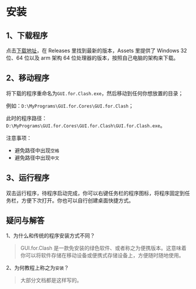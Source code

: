 # 安装

## 1、下载程序

点击[下载地址](https://github.com/GUI-for-Cores/GUI.for.Clash/releases)，在 Releases 里找到最新的版本，Assets 里提供了 Windows 32 位、64 位以及 arm 架构 64 位处理器的版本，按照自己电脑的架构来下载。

## 2、移动程序

将下载的程序重命名为`GUI.for.Clash.exe`，然后移动到任何你想放置的目录；

例如：`D:\MyPrograms\GUI.for.Cores\GUI.for.Clash`；

此时的程序路径：`D:\MyPrograms\GUI.for.Cores\GUI.for.Clash\GUI.for.Clash.exe`。

注意事项：

- 避免路径中出现`空格`
- 避免路径中出现`中文`

## 3、运行程序

双击运行程序，待程序启动完成，你可以右键任务栏的程序图标，将程序固定到任务栏，方便下次打开。你也可以自行创建桌面快捷方式。

## 疑问与解答

1、为什么和传统的程序安装方式不同？

> GUI.for.Clash 是一款免安装的绿色软件、或者称之为便携版本。这意味着你可以将软件存储在移动设备或便携式存储设备上，方便随时随地使用。

2、为何教程上称之为`安装`？

> 大部分文档都是这样写的。
